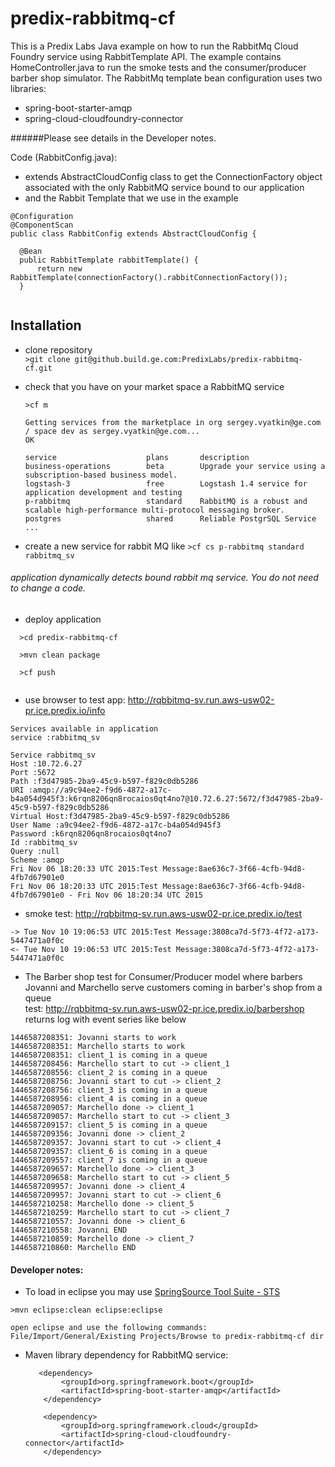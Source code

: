 # predix-rabbitmq-cf
This is a Predix Labs Java example on how to run the RabbitMq Cloud Foundry service using RabbitTemplate API.
The example contains HomeController.java to run the smoke tests and the consumer/producer barber shop simulator.  The RabbitMq template bean configuration uses two libraries:
- spring-boot-starter-amqp
- spring-cloud-cloudfoundry-connector

######Please see details in the Developer notes.

Code (RabbitConfig.java):
 -  extends AbstractCloudConfig class to get the ConnectionFactory object associated with the only RabbitMQ service bound to our application
 - and the Rabbit Template that we use in the example
 
  ```
@Configuration
@ComponentScan
public class RabbitConfig extends AbstractCloudConfig {

	@Bean
	public RabbitTemplate rabbitTemplate() {
		return new RabbitTemplate(connectionFactory().rabbitConnectionFactory());
	}
	
   ``` 
   
## Installation
 - clone repository  
    `>git clone git@github.build.ge.com:PredixLabs/predix-rabbitmq-cf.git`
 - check that you have on your market space a RabbitMQ service 
 
    `>cf m`
   
   ``` 
   Getting services from the marketplace in org sergey.vyatkin@ge.com / space dev as sergey.vyatkin@ge.com...
   OK

   service                    plans       description   
   business-operations        beta        Upgrade your service using a subscription-based business model.   
   logstash-3                 free        Logstash 1.4 service for application development and testing   
   p-rabbitmq                 standard    RabbitMQ is a robust and scalable high-performance multi-protocol messaging broker.  
   postgres                   shared      Reliable PostgrSQL Service   
   ...
   ```
 - create a new service for rabbit MQ like 
     `>cf cs p-rabbitmq standard rabbitmq_sv` 
###### application dynamically detects bound rabbit mq service.  You do not need to change a code. 

 - deploy application 
 
  ```
    >cd predix-rabbitmq-cf
    
    >mvn clean package
    
    >cf push 
    
  ```
 - use browser to test app: http://rqbbitmq-sv.run.aws-usw02-pr.ice.predix.io/info
``` 
Services available in application 
service :rabbitmq_sv

Service rabbitmq_sv
Host :10.72.6.27
Port :5672
Path :f3d47985-2ba9-45c9-b597-f829c0db5286
URI :amqp://a9c94ee2-f9d6-4872-a17c-b4a054d945f3:k6rqn8206qn8rocaios0qt4no7@10.72.6.27:5672/f3d47985-2ba9-45c9-b597-f829c0db5286
Virtual Host:f3d47985-2ba9-45c9-b597-f829c0db5286
User Name :a9c94ee2-f9d6-4872-a17c-b4a054d945f3
Password :k6rqn8206qn8rocaios0qt4no7
Id :rabbitmq_sv
Query :null
Scheme :amqp
Fri Nov 06 18:20:33 UTC 2015:Test Message:8ae636c7-3f66-4cfb-94d8-4fb7d67901e0
Fri Nov 06 18:20:33 UTC 2015:Test Message:8ae636c7-3f66-4cfb-94d8-4fb7d67901e0 - Fri Nov 06 18:20:34 UTC 2015
``` 

- smoke test: http://rqbbitmq-sv.run.aws-usw02-pr.ice.predix.io/test

``` 
-> Tue Nov 10 19:06:53 UTC 2015:Test Message:3808ca7d-5f73-4f72-a173-5447471a0f0c
<- Tue Nov 10 19:06:53 UTC 2015:Test Message:3808ca7d-5f73-4f72-a173-5447471a0f0c 
``` 

- The Barber shop test for Consumer/Producer model where barbers Jovanni and Marchello serve customers coming in barber's shop from a queue <br>
   test: http://rqbbitmq-sv.run.aws-usw02-pr.ice.predix.io/barbershop <br>
   returns log with event series like below <br>
```   
1446587208351: Jovanni starts to work  
1446587208351: Marchello starts to work  
1446587208351: client_1 is coming in a queue  
1446587208456: Marchello start to cut -> client_1  
1446587208556: client_2 is coming in a queue  
1446587208756: Jovanni start to cut -> client_2  
1446587208756: client_3 is coming in a queue     
1446587208956: client_4 is coming in a queue      
1446587209057: Marchello done -> client_1    
1446587209057: Marchello start to cut -> client_3  
1446587209157: client_5 is coming in a queue  
1446587209356: Jovanni done -> client_2   
1446587209357: Jovanni start to cut -> client_4   
1446587209357: client_6 is coming in a queue   
1446587209557: client_7 is coming in a queue  
1446587209657: Marchello done -> client_3  
1446587209658: Marchello start to cut -> client_5  
1446587209957: Jovanni done -> client_4   
1446587209957: Jovanni start to cut -> client_6   
1446587210258: Marchello done -> client_5   
1446587210259: Marchello start to cut -> client_7   
1446587210557: Jovanni done -> client_6   
1446587210558: Jovanni END   
1446587210859: Marchello done -> client_7   
1446587210860: Marchello END    
```  

#### Developer notes:

 - To load in eclipse you may use [SpringSource Tool Suite - STS](https://spring.io/tools/sts/all)  
  ```
  >mvn eclipse:clean eclipse:eclipse  
  
  open eclipse and use the following commands:
  File/Import/General/Existing Projects/Browse to predix-rabbitmq-cf dir   
  ```
 - Maven library dependency for RabbitMQ service:
    ```
       <dependency>
			<groupId>org.springframework.boot</groupId>
			<artifactId>spring-boot-starter-amqp</artifactId>
		</dependency>

		<dependency>
			<groupId>org.springframework.cloud</groupId>
			<artifactId>spring-cloud-cloudfoundry-connector</artifactId>
		</dependency>
    ```
    
    
  
  
